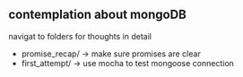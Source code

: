 ## contemplation about mongoDB

navigat to folders for thoughts in detail
- promise_recap/ -> make sure promises are clear
- first_attempt/ -> use mocha to test mongoose connection
